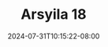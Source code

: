 --- 
title: "Arsyila 18"
description: "nonton bokeh Arsyila 18     terbaru"
date: 2024-07-31T10:15:22-08:00
file_code: "v6sp0bspv0ai"
draft: false
cover: "vln0yxtufs4ou5u0.jpg"
tags: ["Arsyila", "bokep-indo", "bokep-viral", "bokep-ig"]
length: 1429
fld_id: "1483160"
foldername: "arsyila"
categories: ["arsyila"]
views: 0
---